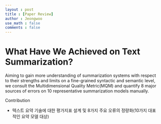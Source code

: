 ```yaml
---
layout : post
title : [Paper Review]
author : Jeongwoo
use_math : false
comments : false
---
```



# What Have We Achieved on Text Summarization?

Aiming to gain more understanding of summarization systems with respect to their strengths and limits on a fine-grained syntactic and semantic level, we consult the Multidimensional Quality Metric(MQM) and quantify 8 major sources of errors on 10 representative summarization models manually.


Contribution
- 텍스트 요약 기술에 대한 평가지표 설계 및 8가지 주요 오류의 정량화(10가지 대표적인 요약 모델 대상)
